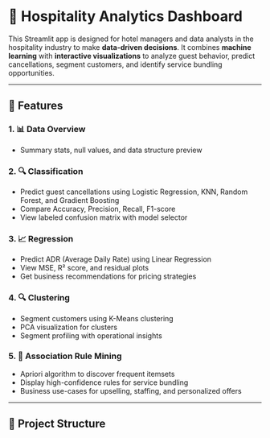 # 🏨 Hospitality Analytics Dashboard

This Streamlit app is designed for hotel managers and data analysts in the hospitality industry to make **data-driven decisions**. It combines **machine learning** with **interactive visualizations** to analyze guest behavior, predict cancellations, segment customers, and identify service bundling opportunities.

---

## 📌 Features

### 1. 📊 Data Overview
- Summary stats, null values, and data structure preview

### 2. 🔍 Classification
- Predict guest cancellations using Logistic Regression, KNN, Random Forest, and Gradient Boosting
- Compare Accuracy, Precision, Recall, F1-score
- View labeled confusion matrix with model selector

### 3. 📈 Regression
- Predict ADR (Average Daily Rate) using Linear Regression
- View MSE, R² score, and residual plots
- Get business recommendations for pricing strategies

### 4. 🔍 Clustering
- Segment customers using K-Means clustering
- PCA visualization for clusters
- Segment profiling with operational insights

### 5. 🧾 Association Rule Mining
- Apriori algorithm to discover frequent itemsets
- Display high-confidence rules for service bundling
- Business use-cases for upselling, staffing, and personalized offers

---

## 📁 Project Structure

